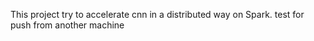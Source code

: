 This project try to accelerate cnn in a distributed way on Spark.
test for push from another machine
